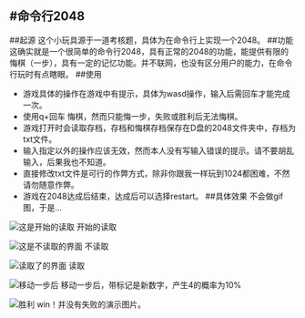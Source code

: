 ﻿#命令行2048 
---
##起源
 这个小玩具源于一道考核题，具体为在命令行上实现一个2048。
##功能
这确实就是一个很简单的命令行2048，具有正常的2048的功能，能提供有限的悔棋（一步），具有一定的记忆功能。并不联网，也没有区分用户的能力，在命令行玩时有点瞎眼。
##使用
 - 游戏具体的操作在游戏中有提示，具体为wasd操作，输入后需回车才能完成一次。
 - 使用q+回车 悔棋，然而只能悔一步，失败或胜利后无法悔棋。
 - 游戏打开时会读取存档，存档和悔棋存档保存在D盘的2048文件夹中，存档为txt文件。
 - 输入指定以外的操作应该无效，然而本人没有写输入错误的提示。请不要胡乱输入，后果我也不知道。
 - 直接修改txt文件是可行的作弊方式，除非你跟我一样玩到1024都困难，不然请勿随意作弊。
 - 游戏在2048达成后结束，达成后可以选择restart。
##具体效果
不会做gif图，于是...

![这是开始的读取][1]
开始的读取

![这是不读取的界面][2]
不读取

![读取了的界面][3]
读取

![移动一步后][4]
移动一步后，带标记是新数字，产生4的概率为10%

![胜利][5]
win！并没有失败的演示图片。

  [1]: http://ww2.sinaimg.cn/mw690/b3345b50gw1f9wniccmv4j20g9027weg.jpg
  [2]: http://ww1.sinaimg.cn/mw690/b3345b50gw1f9wnicyy8oj20jf0e0wfw.jpg
  [3]: http://ww1.sinaimg.cn/mw690/b3345b50gw1f9wnidp2tqj20j10dvwg3.jpg
  [4]: http://ww2.sinaimg.cn/mw690/b3345b50gw1f9wniemd25j20k50dvmyu.jpg
  [5]: http://ww4.sinaimg.cn/mw690/b3345b50gw1f9wnicz4vaj20al03fwer.jpg